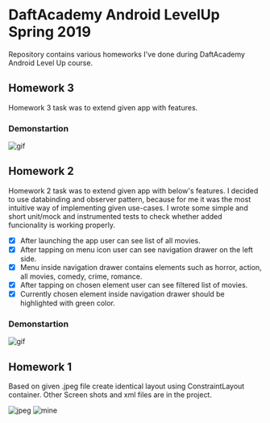 
# DaftAcademy Android LevelUp Spring 2019
Repository contains various homeworks I've done during DaftAcademy Android Level Up course.

## Homework 3
Homework 3 task was to extend given app with features.

### Demonstartion
![gif](/Screenshots/homework3.gif.gif)

## Homework 2
Homework 2 task was to extend given app with below's features. I decided to use databinding and observer pattern, because for me it was the most intuitive way of implementing given use-cases. I wrote some simple and short unit/mock and instrumented tests to check whether added funcionality is working properly.  
- [x] After launching the app user can see list of all movies.
- [x] After tapping on menu icon user can see navigation drawer on the left side.
- [x] Menu inside navigation drawer contains elements such as horror, action, all movies, comedy, crime, romance.
- [x] After tapping on chosen element user can see filtered list of movies.
- [x] Currently chosen element inside navigation drawer should be highlighted with green color.  

### Demonstartion
![gif](/Screenshots/ezgif.com-video-to-gif.gif)

## Homework 1
Based on given .jpeg file create identical layout using ConstraintLayout container. Other Screen shots and xml files are in the project.

![jpeg](/Screenshots/Screenshot_2019-03-12-14-34-30.png)
![mine](/Screenshots/Screenshot_2019-03-12-20-20-08.png)
